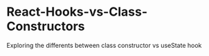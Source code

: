 # React-Hooks-vs-Class-Constructors
Exploring the differents between class constructor vs useState hook
